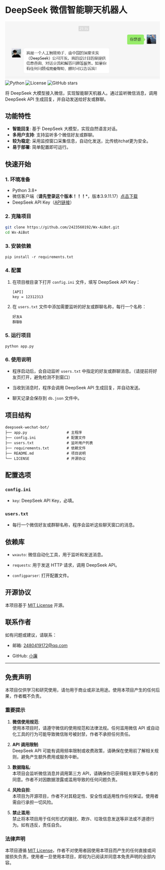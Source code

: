 # DeepSeek 微信智能聊天机器人

![Snipaste_2025-02-15_22-18-39.jpg](assets%2FSnipaste_2025-02-15_22-18-39.jpg)
![Python](https://img.shields.io/badge/Python-3.8%2B-blue)
![License](https://img.shields.io/badge/License-MIT-green)
![GitHub stars](https://img.shields.io/github/stars/yourusername/deepseek-wechat-bot?style=social)

将 DeepSeek 大模型接入微信，实现智能聊天机器人。通过监听微信消息，调用 DeepSeek API 生成回复，并自动发送给好友或群聊。

## 功能特性

- **智能回复**: 基于 DeepSeek 大模型，实现自然语言对话。
- **多用户支持**: 支持监听多个微信好友或群聊。
- **较为稳定**: 采用监控窗口采集信息，自动化发送，比传统itchat更为安全。
- **易于部署**: 简单配置即可运行。

## 快速开始

### 1. 环境准备

- Python 3.8+
- 微信客户端（**请先登录这个版本！！！***，版本3.9.11.17）[点击下载](https://github.com/tom-snow/wechat-windows-versions/releases/download/v3.9.11.17/WeChatSetup-3.9.11.17.exe)
- DeepSeek API Key（[API链接](https://cloud.siliconflow.cn/models)）

### 2. 克隆项目

```bash
git clone https://github.com/2423560192/Wx-AiBot.git
cd Wx-AiBot
```

### 3\. 安装依赖

 
```
pip install -r requirements.txt
```
 
### 4\. 配置
 
1.  在项目根目录下打开 `config.ini` 文件，填写 DeepSeek API Key：
    ```
    [API]
    key = 12312313
    ```
2.  在 `users.txt` 文件中添加需要监听的好友或群聊名称，每行一个名称：
    
    ```
    好友A
    群聊B
    ```
    
 
### 5\. 运行项目
 

 

 
```
python app.py
```
 
### 6\. 使用说明
 
*   程序启动后，会自动监听 `users.txt` 中指定的好友或群聊消息。（请提前将好友页打开，避免检测不到窗口）
    
*   当收到消息时，程序会调用 DeepSeek API 生成回复，并自动发送。
    
*   聊天记录会保存到 `db.json` 文件中。
    
 
项目结构
----

 
```
deepseek-wechat-bot/
├── app.py                  # 主程序
├── config.ini              # 配置文件
├── users.txt               # 监听用户列表
├── requirements.txt        # 依赖文件
├── README.md               # 项目说明
└── LICENSE                 # 开源协议
```
 
配置选项
----
 
### `config.ini`
 
*   `key`: DeepSeek API Key，必填。
    
 
### `users.txt`
 
*   每行一个微信好友或群聊名称，程序会监听这些聊天窗口的消息。
    
 
依赖库
---
 
*   `wxauto`: 微信自动化工具，用于监听和发送消息。
    
*   `requests`: 用于发送 HTTP 请求，调用 DeepSeek API。
    
*   `configparser`: 打开配置文件。
    
 
开源协议
----
 
本项目基于 [MIT License](https://chat.deepseek.com/a/chat/s/LICENSE) 开源。
 

    
 
联系作者
----
 
如有问题或建议，请联系：
 
*   邮箱: 2480419172@qq.com
    
*   GitHub: [小廉](https://github.com/2423560192)
    
 
* * *
 
 
免责声明
----
 
本项目仅供学习和研究使用，请勿用于商业或非法用途。使用本项目产生的任何后果，作者概不负责。
 
### 重要提示
 
1.  **微信使用规范**:  
    使用本项目时，请遵守微信的使用规范和法律法规。任何滥用微信 API 或自动化工具的行为可能导致微信账号被封禁，作者不承担任何责任。
    
2.  **API 调用限制**:  
    DeepSeek API 可能有调用频率限制或收费政策，请确保在使用前了解相关规则，避免产生额外费用或服务中断。
    
3.  **数据隐私**:  
    本项目会监听微信消息并调用第三方 API，请确保你已获得相关聊天参与者的同意。作者不对因数据泄露或滥用导致的任何问题负责。
    
4.  **风险自担**:  
    本项目为开源项目，作者不对其稳定性、安全性或适用性作任何保证。使用者需自行承担一切风险。
    
5.  **禁止滥用**:  
    禁止将本项目用于任何形式的骚扰、欺诈、垃圾信息发送等非法或不道德行为。如有违反，责任自负。
    
 
### 法律声明
 
本项目遵循 [MIT License](https://chat.deepseek.com/a/chat/s/LICENSE)，作者不对使用者因使用本项目而产生的任何直接或间接损失负责。使用者一旦使用本项目，即视为已阅读并同意本免责声明的全部内容。
